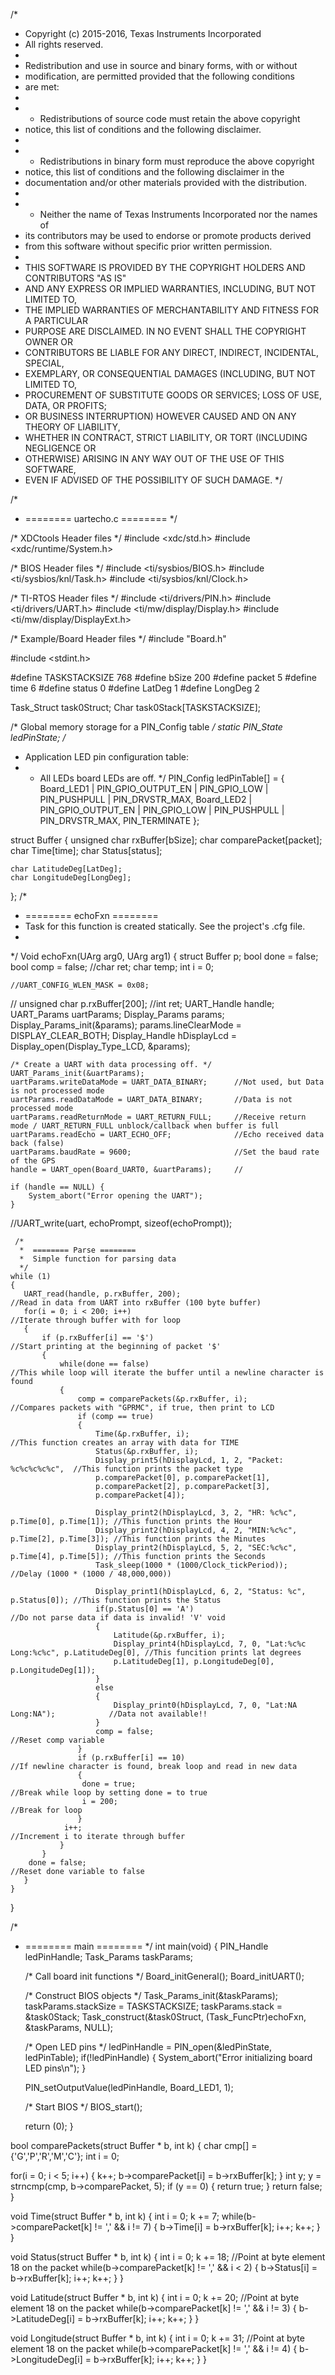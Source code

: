 /*
 * Copyright (c) 2015-2016, Texas Instruments Incorporated
 * All rights reserved.
 *
 * Redistribution and use in source and binary forms, with or without
 * modification, are permitted provided that the following conditions
 * are met:
 *
 * *  Redistributions of source code must retain the above copyright
 *    notice, this list of conditions and the following disclaimer.
 *
 * *  Redistributions in binary form must reproduce the above copyright
 *    notice, this list of conditions and the following disclaimer in the
 *    documentation and/or other materials provided with the distribution.
 *
 * *  Neither the name of Texas Instruments Incorporated nor the names of
 *    its contributors may be used to endorse or promote products derived
 *    from this software without specific prior written permission.
 *
 * THIS SOFTWARE IS PROVIDED BY THE COPYRIGHT HOLDERS AND CONTRIBUTORS "AS IS"
 * AND ANY EXPRESS OR IMPLIED WARRANTIES, INCLUDING, BUT NOT LIMITED TO,
 * THE IMPLIED WARRANTIES OF MERCHANTABILITY AND FITNESS FOR A PARTICULAR
 * PURPOSE ARE DISCLAIMED. IN NO EVENT SHALL THE COPYRIGHT OWNER OR
 * CONTRIBUTORS BE LIABLE FOR ANY DIRECT, INDIRECT, INCIDENTAL, SPECIAL,
 * EXEMPLARY, OR CONSEQUENTIAL DAMAGES (INCLUDING, BUT NOT LIMITED TO,
 * PROCUREMENT OF SUBSTITUTE GOODS OR SERVICES; LOSS OF USE, DATA, OR PROFITS;
 * OR BUSINESS INTERRUPTION) HOWEVER CAUSED AND ON ANY THEORY OF LIABILITY,
 * WHETHER IN CONTRACT, STRICT LIABILITY, OR TORT (INCLUDING NEGLIGENCE OR
 * OTHERWISE) ARISING IN ANY WAY OUT OF THE USE OF THIS SOFTWARE,
 * EVEN IF ADVISED OF THE POSSIBILITY OF SUCH DAMAGE.
 */

/*
 *  ======== uartecho.c ========
 */

/* XDCtools Header files */
#include <xdc/std.h>
#include <xdc/runtime/System.h>

/* BIOS Header files */
#include <ti/sysbios/BIOS.h>
#include <ti/sysbios/knl/Task.h>
#include <ti/sysbios/knl/Clock.h>

/* TI-RTOS Header files */
#include <ti/drivers/PIN.h>
#include <ti/drivers/UART.h>
#include <ti/mw/display/Display.h>
#include <ti/mw/display/DisplayExt.h>

/* Example/Board Header files */
#include "Board.h"

#include <stdint.h>

#define TASKSTACKSIZE     768
#define bSize   200
#define packet  5
#define time    6
#define status  0
#define LatDeg  1
#define LongDeg  2

Task_Struct task0Struct;
Char task0Stack[TASKSTACKSIZE];

/* Global memory storage for a PIN_Config table */
static PIN_State ledPinState;
/*
 * Application LED pin configuration table:
 *   - All LEDs board LEDs are off.
 */
PIN_Config ledPinTable[] = {
    Board_LED1 | PIN_GPIO_OUTPUT_EN | PIN_GPIO_LOW | PIN_PUSHPULL | PIN_DRVSTR_MAX,
    Board_LED2 | PIN_GPIO_OUTPUT_EN | PIN_GPIO_LOW | PIN_PUSHPULL | PIN_DRVSTR_MAX,
    PIN_TERMINATE
};

struct Buffer
{
    unsigned char rxBuffer[bSize];
    char comparePacket[packet];
    char Time[time];
    char Status[status];


    char LatitudeDeg[LatDeg];
    char LongitudeDeg[LongDeg];
};
/*
 *  ======== echoFxn ========
 *  Task for this function is created statically. See the project's .cfg file.
 *
 */
Void echoFxn(UArg arg0, UArg arg1)
{
    struct Buffer p;
    bool done = false;
    bool comp = false;
    //char ret;
    char temp;
    int i = 0;

    //UART_CONFIG_WLEN_MASK = 0x08;
   // unsigned char p.rxBuffer[200];
    //int ret;
    UART_Handle handle;
    UART_Params uartParams;
    Display_Params params;
    Display_Params_init(&params);
    params.lineClearMode = DISPLAY_CLEAR_BOTH;
    Display_Handle hDisplayLcd = Display_open(Display_Type_LCD, &params);


    /* Create a UART with data processing off. */
    UART_Params_init(&uartParams);
    uartParams.writeDataMode = UART_DATA_BINARY;      //Not used, but Data is not processed mode
    uartParams.readDataMode = UART_DATA_BINARY;       //Data is not processed mode
    uartParams.readReturnMode = UART_RETURN_FULL;     //Receive return mode / UART_RETURN_FULL unblock/callback when buffer is full
    uartParams.readEcho = UART_ECHO_OFF;              //Echo received data back (false)
    uartParams.baudRate = 9600;                       //Set the baud rate of the GPS
    handle = UART_open(Board_UART0, &uartParams);     //

    if (handle == NULL) {
        System_abort("Error opening the UART");
    }

   //UART_write(uart, echoPrompt, sizeof(echoPrompt));


     /*
      *  ======== Parse ========
      *  Simple function for parsing data
      */
    while (1)
    {
       UART_read(handle, p.rxBuffer, 200);                                      //Read in data from UART into rxBuffer (100 byte buffer)
       for(i = 0; i < 200; i++)                                                 //Iterate through buffer with for loop
       {
           if (p.rxBuffer[i] == '$')                                            //Start printing at the beginning of packet '$'
           {
               while(done == false)                                             //This while loop will iterate the buffer until a newline character is found
               {
                   comp = comparePackets(&p.rxBuffer, i);                       //Compares packets with "GPRMC", if true, then print to LCD
                   if (comp == true)
                   {
                       Time(&p.rxBuffer, i);                                    //This function creates an array with data for TIME
                       Status(&p.rxBuffer, i);
                       Display_print5(hDisplayLcd, 1, 2, "Packet: %c%c%c%c%c",  //This function prints the packet type
                       p.comparePacket[0], p.comparePacket[1],
                       p.comparePacket[2], p.comparePacket[3],
                       p.comparePacket[4]);

                       Display_print2(hDisplayLcd, 3, 2, "HR: %c%c", p.Time[0], p.Time[1]); //This function prints the Hour
                       Display_print2(hDisplayLcd, 4, 2, "MIN:%c%c", p.Time[2], p.Time[3]); //This function prints the Minutes
                       Display_print2(hDisplayLcd, 5, 2, "SEC:%c%c", p.Time[4], p.Time[5]); //This function prints the Seconds
                       Task_sleep(1000 * (1000/Clock_tickPeriod));              //Delay (1000 * (1000 / 48,000,000))

                       Display_print1(hDisplayLcd, 6, 2, "Status: %c", p.Status[0]); //This function prints the Status
                       if(p.Status[0] == 'A')                                   //Do not parse data if data is invalid! 'V' void
                       {
                           Latitude(&p.rxBuffer, i);
                           Display_print4(hDisplayLcd, 7, 0, "Lat:%c%c Long:%c%c", p.LatitudeDeg[0], //This funcition prints lat degrees
                           p.LatitudeDeg[1], p.LongitudeDeg[0], p.LongitudeDeg[1]);
                       }
                       else
                       {
                           Display_print0(hDisplayLcd, 7, 0, "Lat:NA Long:NA");            //Data not available!!
                       }
                       comp = false;                                               //Reset comp variable
                   }
                   if (p.rxBuffer[i] == 10)                                     //If newline character is found, break loop and read in new data
                   {
                    done = true;                                                //Break while loop by setting done = to true
                    i = 200;                                                    //Break for loop
                   }
                i++;                                                            //Increment i to iterate through buffer
               }
           }
        done = false;                                                           //Reset done variable to false
       }
    }
}

/*
 *  ======== main ========
 */
int main(void)
{
    PIN_Handle ledPinHandle;
    Task_Params taskParams;

    /* Call board init functions */
    Board_initGeneral();
    Board_initUART();

    /* Construct BIOS objects */
    Task_Params_init(&taskParams);
    taskParams.stackSize = TASKSTACKSIZE;
    taskParams.stack = &task0Stack;
    Task_construct(&task0Struct, (Task_FuncPtr)echoFxn, &taskParams, NULL);

    /* Open LED pins */
    ledPinHandle = PIN_open(&ledPinState, ledPinTable);
    if(!ledPinHandle) {
        System_abort("Error initializing board LED pins\n");
    }

    PIN_setOutputValue(ledPinHandle, Board_LED1, 1);

    /* Start BIOS */
    BIOS_start();

    return (0);
}

bool comparePackets(struct Buffer * b, int k)
{
   char cmp[] = {'G','P','R','M','C'};
   int i = 0;

   for(i = 0; i < 5; i++)
   {
       k++;
       b->comparePacket[i] = b->rxBuffer[k];
   }
   int y;
   y = strncmp(cmp, b->comparePacket, 5);
   if (y == 0)
   {
      return true;
   }
   return false;
}

void Time(struct Buffer * b, int k)
{
int i = 0;
k += 7;
while(b->comparePacket[k] != ',' && i != 7)
{
    b->Time[i] = b->rxBuffer[k];
    i++;
    k++;
}
}

void Status(struct Buffer * b, int k)
{
int i = 0;
k += 18;                                        //Point at byte element 18 on the packet
while(b->comparePacket[k] != ',' && i < 2)
{
    b->Status[i] = b->rxBuffer[k];
    i++;
    k++;
}
}

void Latitude(struct Buffer * b, int k)
{
int i = 0;
k += 20;                                        //Point at byte element 18 on the packet
while(b->comparePacket[k] != ',' && i != 3)
{
    b->LatitudeDeg[i] = b->rxBuffer[k];
    i++;
    k++;
}
}

void Longitude(struct Buffer * b, int k)
{
int i = 0;
k += 31;                                        //Point at byte element 18 on the packet
while(b->comparePacket[k] != ',' && i != 4)
{
    b->LongitudeDeg[i] = b->rxBuffer[k];
    i++;
    k++;
}
}

